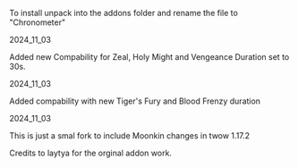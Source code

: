 To install unpack into the addons folder and rename the file to "Chronometer"

2024_11_03

Added new Compability for Zeal, Holy Might and Vengeance Duration set to 30s.

2024_11_03

Added compability with new Tiger's Fury and Blood Frenzy duration

2024_11_03

This is just a smal fork to include Moonkin changes in twow 1.17.2



Credits to laytya for the orginal addon work.


